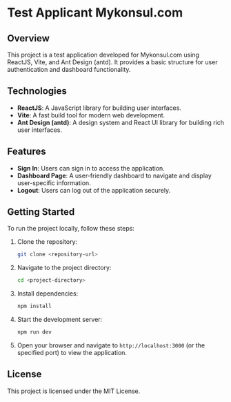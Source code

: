 # Test Applicant Mykonsul.com

## Overview

This project is a test application developed for Mykonsul.com using ReactJS, Vite, and Ant Design (antd). It provides a basic structure for user authentication and dashboard functionality.

## Technologies

- **ReactJS**: A JavaScript library for building user interfaces.
- **Vite**: A fast build tool for modern web development.
- **Ant Design (antd)**: A design system and React UI library for building rich user interfaces.

## Features

- **Sign In**: Users can sign in to access the application.
- **Dashboard Page**: A user-friendly dashboard to navigate and display user-specific information.
- **Logout**: Users can log out of the application securely.

## Getting Started

To run the project locally, follow these steps:

1. Clone the repository:
   ```bash
   git clone <repository-url>
   ```

2. Navigate to the project directory:
   ```bash
   cd <project-directory>
   ```

3. Install dependencies:
   ```bash
   npm install
   ```

4. Start the development server:
   ```bash
   npm run dev
   ```

5. Open your browser and navigate to `http://localhost:3000` (or the specified port) to view the application.

## License

This project is licensed under the MIT License.